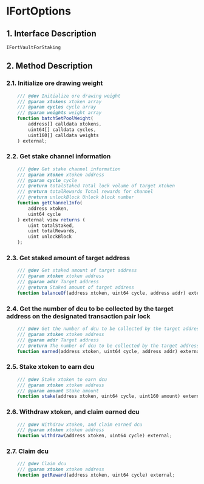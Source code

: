 # IFortOptions

## 1. Interface Description
    IFortVaultForStaking

## 2. Method Description

### 2.1. Initialize ore drawing weight

```javascript
    /// @dev Initialize ore drawing weight
    /// @param xtokens xtoken array
    /// @param cycles cycle array
    /// @param weights weight array
    function batchSetPoolWeight(
        address[] calldata xtokens, 
        uint64[] calldata cycles, 
        uint160[] calldata weights
    ) external;
```

### 2.2. Get stake channel information

```javascript
    /// @dev Get stake channel information
    /// @param xtoken xtoken address
    /// @param cycle cycle
    /// @return totalStaked Total lock volume of target xtoken
    /// @return totalRewards Total rewards for channel
    /// @return unlockBlock Unlock block number
    function getChannelInfo(
        address xtoken, 
        uint64 cycle
    ) external view returns (
        uint totalStaked, 
        uint totalRewards,
        uint unlockBlock
    );
```

### 2.3. Get staked amount of target address

```javascript
    /// @dev Get staked amount of target address
    /// @param xtoken xtoken address
    /// @param addr Target address
    /// @return Staked amount of target address
    function balanceOf(address xtoken, uint64 cycle, address addr) external view returns (uint);
```

### 2.4. Get the number of dcu to be collected by the target address on the designated transaction pair lock

```javascript
    /// @dev Get the number of dcu to be collected by the target address on the designated transaction pair lock
    /// @param xtoken xtoken address
    /// @param addr Target address
    /// @return The number of dcu to be collected by the target address on the designated transaction lock
    function earned(address xtoken, uint64 cycle, address addr) external view returns (uint);
```

### 2.5. Stake xtoken to earn dcu

```javascript
    /// @dev Stake xtoken to earn dcu
    /// @param xtoken xtoken address
    /// @param amount Stake amount
    function stake(address xtoken, uint64 cycle, uint160 amount) external;
```

### 2.6. Withdraw xtoken, and claim earned dcu

```javascript
    /// @dev Withdraw xtoken, and claim earned dcu
    /// @param xtoken xtoken address
    function withdraw(address xtoken, uint64 cycle) external;
```

### 2.7. Claim dcu

```javascript
    /// @dev Claim dcu
    /// @param xtoken xtoken address
    function getReward(address xtoken, uint64 cycle) external;
```
